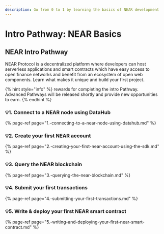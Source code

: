 ```yaml
---
description: Go from 0 to 1 by learning the basics of NEAR development
---
```


# Intro Pathway: NEAR Basics

## NEAR Intro Pathway 

NEAR Protocol is a decentralized platform where developers can host serverless applications and smart contracts which have easy access to open finance networks and benefit from an ecosystem of open web components. Learn what makes it unique and build your first project. 

{% hint style="info" %}
 rewards for completing the intro Pathway. Advanced Pathways will be released shortly and provide new opportunities to earn.
{% endhint %}

### 💡1. Connect to a NEAR node using DataHub 

{% page-ref page="1.-connecting-to-a-near-node-using-datahub.md" %}

### 💡2. Create your first NEAR account

{% page-ref page="2.-creating-your-first-near-account-using-the-sdk.md" %}

### 💡3. Query the NEAR blockchain 

{% page-ref page="3.-querying-the-near-blockchain.md" %}

### 💡4. Submit your first transactions 

{% page-ref page="4.-submitting-your-first-transactions.md" %}

### 💡5. Write & deploy your first NEAR smart contract

{% page-ref page="5.-writing-and-deploying-your-first-near-smart-contract.md" %}

## 


